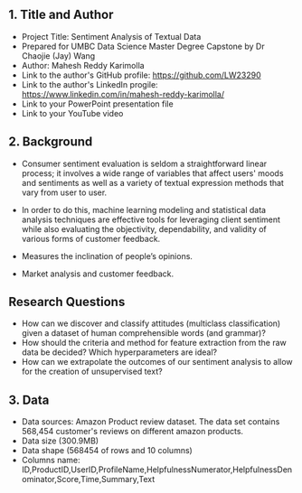  
## 1. Title and Author

- Project Title: Sentiment Analysis of Textual Data
- Prepared for UMBC Data Science Master Degree Capstone by Dr Chaojie (Jay) Wang
- Author: Mahesh Reddy Karimolla
- Link to the author's GitHub profile: https://github.com/LW23290
- Link to the author's LinkedIn progile: https://www.linkedin.com/in/mahesh-reddy-karimolla/
- Link to your PowerPoint presentation file
- Link to your  YouTube video 
    
## 2. Background
- Consumer sentiment evaluation is seldom a straightforward linear process; it involves a wide range of variables that affect users' moods and sentiments as well as a variety of textual expression methods that vary from user to user.

- In order to do this, machine learning modeling and statistical data analysis techniques are effective tools for leveraging client sentiment while also evaluating the objectivity, dependability, and validity of various forms of customer feedback.

- Measures the inclination of people’s opinions.
- Market analysis and customer feedback.
  

## Research Questions
- How can we discover and classify attitudes (multiclass classification) given a dataset of human comprehensible words (and grammar)?
- How should the criteria and method for feature extraction from the raw data be decided? Which hyperparameters are ideal?
- How can we extrapolate the outcomes of our sentiment analysis to allow for the creation of unsupervised text?


## 3. Data 
- Data sources: Amazon Product review dataset. The data set contains 568,454 customer's reviews on different amazon products.
- Data size (300.9MB)
- Data shape (568454 of rows and 10 columns)
- Columns name: ID,ProductID,UserID,ProfileName,HelpfulnessNumerator,HelpfulnessDenominator,Score,Time,Summary,Text
  

   
